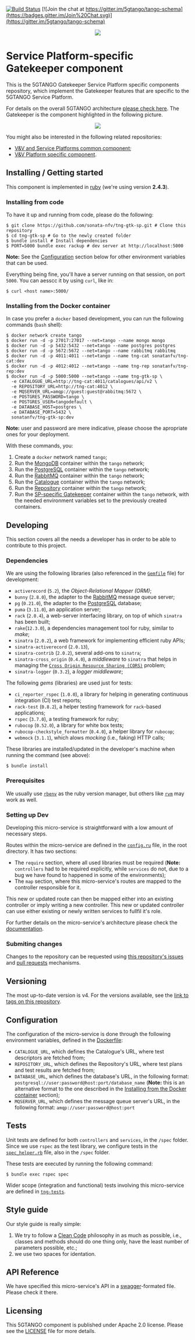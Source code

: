 [![Build Status](https://jenkins.sonata-nfv.eu/buildStatus/icon?job=tng-gtk-sp/master)](https://jenkins.sonata-nfv.eu/job/tng-gtk-sp/master)
[![Join the chat at https://gitter.im/5gtango/tango-schema](https://badges.gitter.im/Join%20Chat.svg)](https://gitter.im/5gtango/tango-schema)

<p align="center"><img src="https://github.com/sonata-nfv/tng-api-gtw/wiki/images/sonata-5gtango-logo-500px.png" /></p>

# Service Platform-specific Gatekeeper component
This is the 5GTANGO Gatekeeper Service Platform specific components repository, which implement the Gatekeeper features that are specific to the 5GTANGO Service Platform.

For details on the overall 5GTANGO architecture [please check here](https://5gtango.eu/project-outcomes/deliverables/2-uncategorised/31-d2-2-architecture-design.html). The Gatekeeper is the component highlighted in the following picture.

<p align="center"><img src="https://github.com/sonata-nfv/tng-api-gtw/wiki/images/GKs_place_in_5GTANGO_architecture.png" /></p>

You might also be interested in the following related repositories:

* [V&V and Service Platforms common component](https://github.com/sonata-nfv/tng-gtk-common);
* [V&V Platform specific component](https://github.com/sonata-nfv/tng-gtk-vnv).

## Installing / Getting started

This component is implemented in [ruby](https://www.ruby-lang.org/en/) (we're using version **2.4.3**). 

### Installing from code

To have it up and running from code, please do the following:

```shell
$ git clone https://github.com/sonata-nfv/tng-gtk-sp.git # Clone this repository
$ cd tng-gtk-sp # Go to the newly created folder
$ bundle install # Install dependencies
$ PORT=5000 bundle exec rackup # dev server at http://localhost:5000
```
**Note:** See the [Configuration](#configuration) section below for other environment variables that can be used.

Everything being fine, you'll have a server running on that session, on port `5000`. You can aesscc it by using `curl`, like in:

```shell
$ curl <host name>:5000/
```

### Installing from the Docker container
In case you prefer a `docker` based development, you can run the following commands (`bash` shell):

```shell
$ docker network create tango
$ docker run -d -p 27017:27017 --net=tango --name mongo mongo
$ docker run -d -p 5432:5432 --net=tango --name postgres postgres
$ docker run -d -p 5672:5672 --net=tango --name rabbitmq rabbitmq
$ docker run -d -p 4011:4011 --net=tango --name tng-cat sonatanfv/tng-cat:dev
$ docker run -d -p 4012:4012 --net=tango --name tng-rep sonatanfv/tng-rep:dev
$ docker run -d -p 5000:5000 --net=tango --name tng-gtk-sp \
  -e CATALOGUE_URL=http://tng-cat:4011/catalogues/api/v2 \
  -e REPOSITORY_URL=http://tng-cat:4012 \
  -e MQSERVER_URL=amqp://guest:guest@rabbitmq:5672 \
  -e POSTGRES_PASSWORD=tango \
  -e POSTGRES_USER=tangodefault \
  -e DATABASE_HOST=postgres \
  -e DATABASE_PORT=5432 \
  sonatanfv/tng-gtk-sp:dev
```

**Note:** user and password are mere indicative, please choose the apropriate ones for your deployment.

With these commands, you:

1. Create a `docker` network named `tango`;
1. Run the [MongoDB](https://www.mongodb.com/) container within the `tango` network;
1. Run the [PostgreSQL](https://www.postgresql.org/) container within the `tango` network;
1. Run the [RabbitMQ](https://www.rabbitmq.com/) container within the `tango` network;
1. Run the [Catalogue](https://github.com/sonata-nfv/tng-cat) container within the `tango` network;
1. Run the [Repository](https://github.com/sonata-nfv/tng-rep) container within the `tango` network;
1. Run the [SP-specific Gatekeeper](https://github.com/sonata-nfv/tng-gtk-sp) container within the `tango` network, with the needed environment variables set to the previously created containers.

## Developing
This section covers all the needs a developer has in order to be able to contribute to this project.

### Dependencies
We are using the following libraries (also referenced in the [`Gemfile`](https://github.com/sonata-nfv/tng-gtk-sp/Gemfile) file) for development:

* `activerecord` (`5.2`), the *Object-Relational Mapper (ORM)*;
* `bunny` (`2.8.0`), the adapter to the [RabbitMQ](https://www.rabbitmq.com/) message queue server;
* `pg` (`0.21.0`), the adapter to the [PostgreSQL](https://www.postgresql.org/) database;
* `puma` (`3.11.0`), an application server;
* `rack` (`2.0.4`), a web-server interfacing library, on top of which `sinatra` has been built;
* `rake`(`12.3.0`), a dependencies management tool for ruby, similar to *make*;
* `sinatra` (`2.0.2`), a web framework for implementing efficient ruby APIs;
* `sinatra-activerecord` (`2.0.13`), 
* `sinatra-contrib` (`2.0.2`), several add-ons to `sinatra`;
* `sinatra-cross_origin` (`0.4.0`), a *middleware* to `sinatra` that helps in managing the [`Cross Origin Resource Sharing (CORS)`](https://developer.mozilla.org/en-US/docs/Web/HTTP/CORS) problem;
* `sinatra-logger` (`0.3.2`), a *logger* *middleware*;

The following *gems* (libraries) are used just for tests:
* `ci_reporter_rspec` (`1.0.0`), a library for helping in generating continuous integration (CI) test reports;
* `rack-test` (`0.8.2`), a helper testing framework for `rack`-based applications;
* `rspec` (`3.7.0`), a testing framework for ruby;
* `rubocop` (`0.52.0`), a library for white box tests; 
* `rubocop-checkstyle_formatter` (`0.4.0`), a helper library for `rubocop`;
* `webmock` (`3.1.1`), which alows *mocking* (i.e., faking) HTTP calls;

These libraries are installed/updated in the developer's machine when running the command (see above):

```shell
$ bundle install
```

### Prerequisites
We usually use [`rbenv`](https://github.com/rbenv/rbenv) as the ruby version manager, but others like [`rvm`](https://rvm.io/) may work as well.

### Setting up Dev
Developing this micro-service is straightforward with a low amount of necessary steps.

Routes within the micro-service are defined in the [`config.ru`](https://github.com/sonata-nfv/tng-gtk-sp/blob/master/config.ru) file, in the root directory. It has two sections:

* The `require` section, where all used libraries must be required (**Note:** `controllers` had to be required explicitly, while `services` do not, due to a bug we have found to happened in some of the environments);
* The `map` section, where this micro-service's routes are mapped to the controller responsible for it.

This new or updated route can then be mapped either into an existing controller or imply writing a new controller. This new or updated controller can use either existing or newly written services to fullfil it's role.

For further details on the micro-service's architecture please check the [documentation](https://github.com/sonata-nfv/tng-gtk-sp/wiki/micro-service-architecture).

### Submiting changes
Changes to the repository can be requested using [this repository's issues](https://github.com/sonata-nfv/tng-gtk-sp/issues) and [pull requests](https://github.com/sonata-nfv/tng-gtk-sp/pulls) mechanisms.

## Versioning

The most up-to-date version is v4. For the versions available, see the [link to tags on this repository](https://github.com/sonata-nfv/tng-gtk-sp/releases).

## Configuration
The configuration of the micro-service is done through the following environment variables, defined in the [Dockerfile](https://github.com/sonata-nfv/tng-gtk-sp/blob/master/Dockerfile):

* `CATALOGUE_URL`, which defines the Catalogue's URL, where test descriptors are fetched from;
* `REPOSITORY_URL`, which defines the Repository's URL, where test plans and test results are fetched from;
* `DATABASE_URL`,  which defines the database's URL, in the following format: `postgresql://user:password@host:port/database_name` (**Note:** this is an alternative format to the one described in the [Installing from the Docker container](#installing-from-the-Docker-container) section);
* `MQSERVER_URL`,  which defines the message queue server's URL, in the following format: `amqp://user:password@host:port`

## Tests
Unit tests are defined for both `controllers` and `services`, in the `/spec` folder. Since we use `rspec` as the test library, we configure tests in the [`spec_helper.rb`](https://github.com/sonata-nfv/tng-gtk-sp/blob/master/spec/spec_helper.rb) file, also in the `/spec` folder.

These tests are executed by running the following command:
```shel
$ bundle exec rspec spec
```

Wider scope (integration and functional) tests involving this micro-service are defined in [`tng-tests`](https://github.com/sonata-nfv/tng-tests).

## Style guide
Our style guide is really simple:

1. We try to follow a [Clean Code](https://www.amazon.com/Clean-Code-Handbook-Software-Craftsmanship/dp/0132350882) philosophy in as much as possible, i.e., classes and methods should do one thing only, have the least number of parameters possible, etc.;
1. we use two spaces for identation.

## API Reference

We have specified this micro-service's API in a [swagger](https://github.com/sonata-nfv/tng-gtk-sp/blob/master/doc/swagger.json)-formated file. Please check it there.

## Licensing

This 5GTANGO component is published under Apache 2.0 license. Please see the [LICENSE](https://github.com/sonata-nfv/tng-gtk-sp/blob/master/LICENSE) file for more details.
